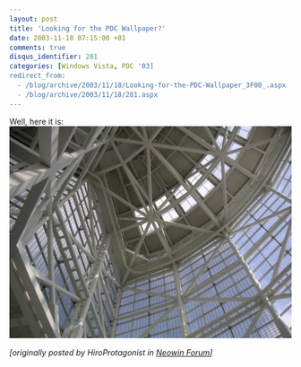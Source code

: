 ```yaml
---
layout: post
title: 'Looking for the PDC Wallpaper?'
date: 2003-11-18 07:15:00 +01
comments: true
disqus_identifier: 281
categories: [Windows Vista, PDC '03]
redirect_from:
  - /blog/archive/2003/11/18/Looking-for-the-PDC-Wallpaper_3F00_.aspx
  - /blog/archive/2003/11/18/281.aspx
---
```


Well, here it is:
![PDC Wallpaper](/files/archive/Enmeshed.jpg)

*[originally posted by HiroProtagonist in [Neowin Forum](http://www.neowin.net/forum/index.php?showtopic=112167&st=30)]*

